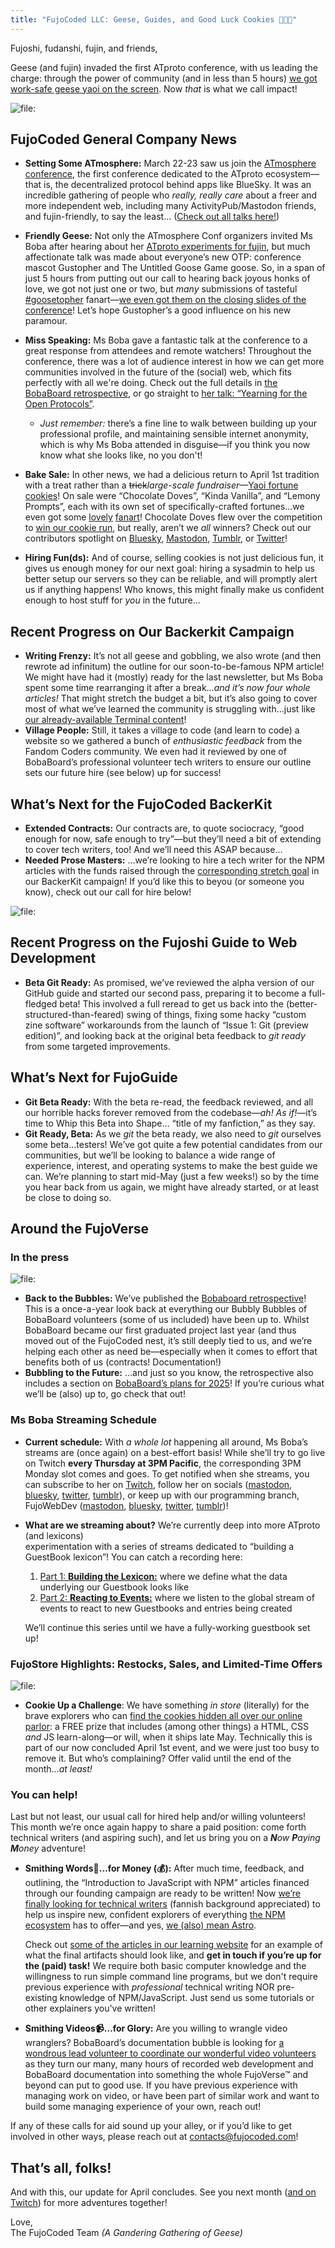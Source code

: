 ```yaml
---
title: "FujoCoded LLC: Geese, Guides, and Good Luck Cookies 🪿📔🥠"
---
```


Fujoshi, fudanshi, fujin, and friends,

Geese (and fujin) invaded the first ATproto conference, with us leading the
charge: through the power of community (and in less than 5 hours) [we got work-safe geese
yaoi on the
screen](https://bsky.app/profile/essentialrandom.bsky.social/post/3ll3ov3hqhs2r).
Now _that_ is what we call impact!

![file:](./images/geese.png)


## FujoCoded General Company News

- **Setting Some ATmosphere:** March 22-23 saw us join the [ATmosphere conference](https://atprotocol.dev/atmosphereconf/), the first conference dedicated to the ATproto ecosystem—that is, the decentralized protocol behind apps like BlueSky. It was an incredible gathering of people who _really, really care_ about a freer and more independent web, including many ActivityPub/Mastodon friends, and fujin-friendly, to say the least… ([Check out all talks here!](https://www.youtube.com/watch?v=d-H1nzWHLoI&list=PLyIg0j_mbb2tVegEMBg5ke2Z-1ALksU-I&ref=atprotocol.dev))

- **Friendly Geese:** Not only the ATmosphere Conf organizers invited Ms Boba after hearing about her [ATproto experiments for fujin](https://atfujo.fujocoded.com/), but much affectionate talk was made about everyone’s new OTP: conference mascot Gustopher and The Untitled Goose Game goose. So, in a span of just 5 hours from putting out our call to hearing back joyous honks of love, we got not just one or two, but _many_ submissions of tasteful [\#goosetopher](https://bsky.app/hashtag/Goosetopher) fanart—[we even got them on the closing slides of the conference](https://bsky.app/profile/essentialrandom.bsky.social/post/3ll3ov3hqhs2r)\! Let’s hope Gustopher’s a good influence on his new paramour.

- **Miss Speaking:** Ms Boba gave a fantastic talk at the conference to a great response from attendees and remote watchers! Throughout the conference, there was a lot of audience interest in how we can get more communities involved in the future of the (social) web, which fits perfectly with all we're doing. Check out the full details in [the BobaBoard retrospective](https://bobaboard.com/retro/development-logs-12#prelude-back-to-the-future), or go straight to [her talk: “Yearning for the Open Protocols”](https://www.youtube.com/watch?v=RbnRWKjYVn0).

  - _Just remember:_ there’s a fine line to walk between building up your professional profile, and maintaining sensible internet anonymity, which is why Ms Boba attended in disguise—if you think you now know what she looks like, no you don't!

- **Bake Sale:** In other news, we had a delicious return to April 1st tradition with a treat rather than a ~~trick~~_large-scale fundraiser_—[Yaoi fortune cookies](https://store.fujocoded.com/fandom-cookies)\! On sale were “Chocolate Doves”, “Kinda Vanilla”, and “Lemony Prompts”, each with its own set of specifically-crafted fortunes...we even got some [lovely](https://www.tumblr.com/harvestspriteirl/780416155855765504/choco-dove-sweep-this-determines-the-bedroom) [fanart](https://blorbo.social/@LeGaosaure/114309563070767137)! Chocolate Doves flew over the competition to [win our cookie run](https://bsky.app/profile/fujocoded.bsky.social/post/3lmn5ovzv6s2y), but really, aren’t we _all_ winners? Check out our contributors spotlight on [Bluesky](https://bsky.app/profile/fujocoded.bsky.social/post/3lmkmknupas2h), [Mastodon](https://blorbo.social/@fujocoded/114320796135859218), [Tumblr](https://www.tumblr.com/fujocoded/780556227268771840/with-only-24-hoursish-left-to-buy-your-fandom?source=share), or [Twitter](https://twitter.com/fujoc0ded/status/1910754458520478144)\!
- **Hiring Fun(ds):** And of course, selling cookies is not just delicious fun, it gives us enough money for our next goal: hiring a sysadmin to help us better setup our servers so they can be reliable, and will promptly alert us if anything happens\! Who knows, this might finally make us confident enough to host stuff for _you_ in the future...


## Recent Progress on Our Backerkit Campaign

- **Writing Frenzy:** It’s not all geese and gobbling, we also wrote (and then rewrote ad infinitum) the outline for our soon-to-be-famous NPM article\! We might have had it (mostly) ready for the last newsletter, but Ms Boba spent some time rearranging it after a break…_and it’s now four whole articles\!_ That might stretch the budget a bit, but it’s also going to cover most of what we’ve learned the community is struggling with...just like [our already-available Terminal content](https://learn.fujoweb.dev/quickstarts/terminal-quickstart/)!
- **Village People:** Still, it takes a village to code (and learn to code) a website so we gathered a bunch of _enthusiastic feedback_ from the Fandom Coders community. We even had it reviewed by one of BobaBoard’s professional volunteer tech writers to ensure our outline sets our future hire (see below) up for success\!

## What’s Next for the FujoCoded BackerKit

- **Extended Contracts:** Our contracts are, to quote sociocracy, “good enough for now, safe enough to try”—but they’ll need a bit of extending to cover tech writers, too! And we’ll need this ASAP because…
- **Needed Prose Masters:** …we’re looking to hire a tech writer for the NPM articles with the funds raised through the [corresponding stretch goal](https://www.backerkit.com/c/projects/fujocoded-llc/fujocoded-software-and-education-for-a-better-web#:~:text=%245000%20%E2%80%93%C2%A0%20Closing%20the%20NPM%20Loop) in our BackerKit campaign! If you’d like this to beyou (or someone you know), check out our call for hire below!

![file:](./images/stretch-goal.png)


## Recent Progress on the Fujoshi Guide to Web Development
* **Beta Git Ready:** As promised, we’ve reviewed the alpha version of our GitHub guide and started our second pass, preparing it to become a full-fledged beta\! This involved a full reread to get us back into the (better-structured-than-feared) swing of things, fixing some hacky “custom zine software” workarounds from the launch of “Issue 1: Git (preview edition)”, and looking back at the original beta feedback to *git ready* from  some targeted improvements.

## What’s Next for FujoGuide
 * **Git Beta Ready:** With the beta re-read, the feedback reviewed, and all our horrible hacks forever removed from the codebase—*ah\! As if\!*—it’s time to Whip this Beta into Shape… “title of my fanfiction,” as they say.  
* **Git Ready, Beta:** As we *git* the beta ready, we also need to *git* ourselves some beta…testers\! We’ve got quite a few potential candidates from our communities, but we’ll be looking to balance a wide range of experience, interest, and operating systems to make the best guide we can. We’re planning to start mid-May (just a few weeks\!) so by the time you hear back from us again, we might have already started, or at least be close to doing so. 

## Around the FujoVerse

### In the press

![file:](./images/retro.png)

- **Back to the Bubbles:** We’ve published the [Bobaboard retrospective](https://bobaboard.com/retro/development-logs-12)\! This is a once-a-year look back at everything our Bubbly Bubbles of BobaBoard volunteers (some of us included) have been up to. Whilst BobaBoard became our first graduated project last year (and thus moved out of the FujoCoded nest, it’s still deeply tied to us, and we’re helping each other as need be—especially when it comes to effort that benefits both of us (contracts\! Documentation\!)
- **Bubbling to the Future:** …and just so you know, the retrospective also includes a section on [BobaBoard’s plans for 2025](https://bobaboard.com/retro/development-logs-12#our-2025-plans-sociocracy-intensifies)\! If you’re curious what we’ll be (also) up to, go check that out\!

### Ms Boba Streaming Schedule

- **Current schedule:** With _a whole lot_ happening all around, Ms Boba’s streams are (once again) on a best-effort basis\! While she’ll try to go live on Twitch **every Thursday at 3PM Pacific**, the corresponding 3PM Monday slot comes and goes. To get notified when she streams, you can subscribe to her on [Twitch](https://www.twitch.tv/essentialrandomness), follow her on socials ([mastodon](https://indiepocalypse.social/@essentialrandom), [bluesky](https://bsky.app/profile/essentialrandom.bsky.social), [twitter](https://x.com/essentialrandom), [tumblr](https://essential-randomness.tumblr.com/)), or keep up with our programming branch, FujoWebDev ([mastodon](https://blorbo.social/@fujowebdev), [bluesky](https://bsky.app/profile/fujoweb.dev), [twitter](https://x.com/fujowebdev), [tumblr](https://fujowebdev.tumblr.com/))\!
- **What are we streaming about?** We’re currently deep into more ATproto (and lexicons)  
  experimentation with a series of streams dedicated to “building a GuestBook lexicon”\! You can catch a recording here:

  1. [Part 1: **Building the Lexicon:**](https://www.twitch.tv/videos/2425310072?collection=OdaSBo9XORgtPQ) where we define what the data underlying our Guestbook looks like
  2. [Part 2: **Reacting to Events:**](https://www.twitch.tv/videos/2440811753?collection=OdaSBo9XORgtPQ) where we listen to the global stream of events to react to new Guestbooks and entries being created

  We’ll continue this series until we have a fully-working guestbook set up\!

### FujoStore Highlights: Restocks, Sales, and Limited-Time Offers

![file:](./images/digital-pack.png)

- **Cookie Up a Challenge**: We have something _in store_ (literally) for the brave explorers who can [find the cookies hidden all over our online parlor](https://store.fujocoded.com/fandom-cookies#cookie-challenge): a FREE prize that includes (among other things) a HTML, CSS _and_ JS learn-along—or will, when it ships late May. Technically this is part of our now concluded April 1st event, and we were just too busy to remove it. But who’s complaining? Offer valid until the end of the month…_at least\!_

### You can help\!

Last but not least, our usual call for hired help and/or willing volunteers\! This month we’re once again happy to share a paid position: come forth technical writers (and aspiring such), and let us bring you on a _**N**ow **P**aying **M**oney_ adventure\!

- **Smithing Words📝…for Money (💰):** After much time, feedback, and outlining, the “Introduction to JavaScript with NPM” articles financed through our founding campaign are ready to be written\! Now <u>we’re finally looking for technical writers</u> (fannish background appreciated) to help us inspire new, confident explorers of everything [the NPM ecosystem](https://www.npmjs.com/about) has to offer—and yes, [we (also) mean Astro](https://astro.build/).

  Check out [some of the articles in our learning website](https://learn.fujoweb.dev/quickstarts/terminal-commands/) for an example of what the final artifacts should look like, and **get in touch if you’re up for the (paid) task\!** We require both basic computer knowledge and the willingness to run simple command line programs, but we don't require previous experience with _professional_ technical writing NOR pre-existing knowledge of NPM/JavaScript. Just send us some tutorials or other explainers you've written!

- **Smithing Videos📹…for Glory:** Are you willing to wrangle video wranglers? BobaBoard’s documentation bubble is looking for <u>a wondrous lead volunteer to coordinate our wonderful video volunteers</u> as they turn our many, many hours of recorded web development and BobaBoard documentation into something the whole FujoVerse™ and beyond can put to good use. If you have previous experience with managing work on video, or have been part of similar work and want to build some managing experience of your own, reach out\!

If any of these calls for aid sound up your alley, or if you’d like to get involved in other ways, please reach out at [contacts@fujocoded.com](mailto:contacts@fujocoded.com)!


## That’s all, folks!

And with this, our update for April concludes. See you next month ([and on
Twitch](https://www.twitch.tv/essentialrandomness)) for more adventures
together!

Love,<br /> The FujoCoded Team _(A Gandering Gathering of Geese)_
